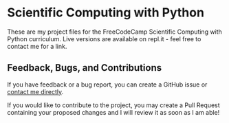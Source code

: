 # Scientific Computing with Python

These are my project files for the FreeCodeCamp Scientific Computing with Python curriculum. Live versions are available on repl.it - feel free to contact me for a link.

## Feedback, Bugs, and Contributions

If you have feedback or a bug report, you can create a GitHub issue or [contact me directly](https://contact.nhcarrigan.com).

If you would like to contribute to the project, you may create a Pull Request containing your proposed changes and I will review it as soon as I am able!

